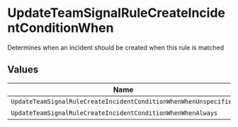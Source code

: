# UpdateTeamSignalRuleCreateIncidentConditionWhen

Determines when an incident should be created when this rule is matched


## Values

| Name                                                             | Value                                                            |
| ---------------------------------------------------------------- | ---------------------------------------------------------------- |
| `UpdateTeamSignalRuleCreateIncidentConditionWhenWhenUnspecified` | WHEN_UNSPECIFIED                                                 |
| `UpdateTeamSignalRuleCreateIncidentConditionWhenWhenAlways`      | WHEN_ALWAYS                                                      |